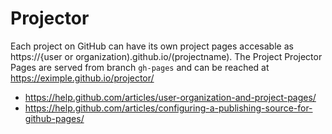 # Projector 

Each project on GitHub can have its own project pages accesable as https://{user or organization).github.io/(projectname). The Project Projector Pages are served from branch `gh-pages` and can be reached at https://eximple.github.io/projector/

- https://help.github.com/articles/user-organization-and-project-pages/
- https://help.github.com/articles/configuring-a-publishing-source-for-github-pages/
